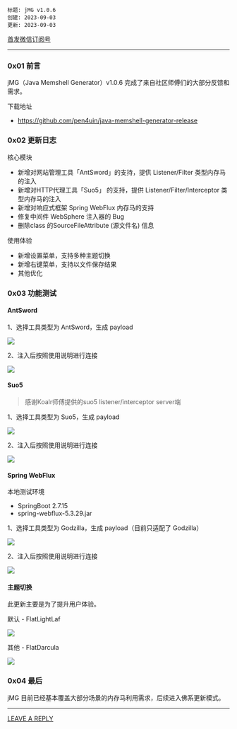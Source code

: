 ```
标题: jMG v1.0.6
创建: 2023-09-03
更新: 2023-09-03
```

[首发微信订阅号](https://mp.weixin.qq.com/s/0ZzH35aRUPelq8nwilMQiA)

---

### 0x01 前言

jMG（Java Memshell Generator）v1.0.6 完成了来自社区师傅们的大部分反馈和需求。

下载地址
- https://github.com/pen4uin/java-memshell-generator-release


### 0x02 更新日志
核心模块

- 新增对网站管理工具「AntSword」的支持，提供 Listener/Filter 类型内存马的注入
- 新增对HTTP代理工具「Suo5」 的支持，提供 Listener/Filter/Interceptor 类型内存马的注入
- 新增对响应式框架 Spring WebFlux 内存马的支持
- 修复中间件 WebSphere 注入器的 Bug
- 删除class 的SourceFileAttribute (源文件名) 信息

使用体验

- 新增设置菜单，支持多种主题切换
- 新增右键菜单，支持以文件保存结果
- 其他优化

### 0x03 功能测试

#### AntSword

1、选择工具类型为 AntSword，生成 payload

![](./img/1708844544858.png)

2、注入后按照使用说明进行连接

![](./img/1708844556273.png)


#### Suo5

> 感谢Koalr师傅提供的suo5 listener/interceptor server端

1、选择工具类型为 Suo5，生成 payload

![](./img/1708844588193.png)

2、注入后按照使用说明进行连接

![](./img/1708844598859.png)

#### Spring WebFlux

本地测试环境

- SpringBoot 2.7.15
- spring-webflux-5.3.29.jar

1、选择工具类型为 Godzilla，生成 payload（目前只适配了 Godzilla）

![](./img/1708844631477.png)

2、注入后按照使用说明进行连接

![](./img/1708844642216.png)

#### 主题切换

此更新主要是为了提升用户体验。

默认 - FlatLightLaf

![](./img/1708844692315.png)

其他 - FlatDarcula

![](./img/1708844703467.png)

### 0x04 最后

jMG 目前已经基本覆盖大部分场景的内存马利用需求，后续进入佛系更新模式。

---

[LEAVE A REPLY](https://github.com/pen4uin/blog-feedback/issues/new)





